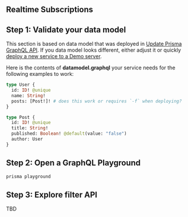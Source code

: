 ## Realtime Subscriptions

## Step 1: Validate your data model

This section is based on data model that was deployed in [Update Prisma GraphQL API](../2-Update-Prisma-GraphQL-API/README.md). If you data model looks different, either adjust it or quickly [deploy a new service to a Demo server](../1-Setup-Prisma/README.md).

Here is the contents of **datamodel.graphql** your service needs for the following examples to work:

```graphql
type User {
  id: ID! @unique
  name: String!
  posts: [Post!]! # does this work or requires `-f` when deploying?
}

type Post {
  id: ID! @unique
  title: String!
  published: Boolean! @default(value: "false")
  author: User
}
```

## Step 2: Open a GraphQL Playground

```bash
prisma playground
```

## Step 3: Explore filter API

TBD